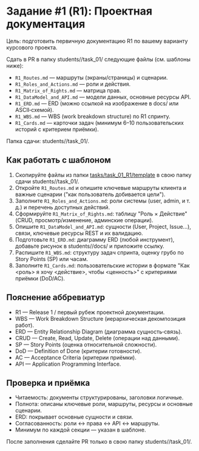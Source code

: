 # Задание #1 (R1): Проектная документация

Цель: подготовить первичную документацию R1 по вашему варианту курсового проекта.

Сдать в PR в папку students/<NameLatin>/task_01/ следующие файлы (см. шаблоны ниже):
- `R1_Routes.md` — маршруты (экраны/страницы) и сценарии.
- `R1_Roles_and_Actions.md` — роли и действия.
- `R1_Matrix_of_Rights.md` — матрица прав.
- `R1_DataModel_and_API.md` — модели данных, основные ресурсы API.
- `R1_ERD.md` — ERD (можно ссылкой на изображение в docs/ или ASCII‑схемой).
- `R1_WBS.md` — WBS (work breakdown structure) по R1 спринту.
- `R1_Cards.md` — карточки задач (минимум 6–10 пользовательских историй с критерием приёмки).

Папка сдачи: students/<NameLatin>/task_01/.

## Как работать с шаблоном

1. Скопируйте файлы из папки [tasks/task_01_R1/template](./template/) в свою папку сдачи students/<NameLatin>/task_01/.
2. Откройте `R1_Routes.md` и опишите ключевые маршруты клиента и важные сценарии ("как пользователь добивается цели").
3. Заполните `R1_Roles_and_Actions.md`: роли системы (user, admin, и т. д.) и перечень доступных действий.
4. Сформируйте `R1_Matrix_of_Rights.md`: таблицу "Роль × Действие" (CRUD, просмотр/изменение, админские операции).
5. Опишите `R1_DataModel_and_API.md`: сущности (User, Project, Issue...), связи, ключевые ресурсы REST и их валидацию.
6. Подготовьте `R1_ERD.md`: диаграмму ERD (любой инструмент), добавьте рисунок в students/<NameLatin>/docs/ и приложите ссылку.
7. Распишите `R1_WBS.md`: структуру задач спринта, оценку грубо по Story Points (SP) или часам.
8. Заполните `R1_Cards.md`: пользовательские истории в формате "Как <роль> я хочу <действие>, чтобы <ценность>" с критериями приёмки (DoD/AC).


## Пояснение аббревиатур
- R1 — Release 1 / первый рубеж проектной документации.
- WBS — Work Breakdown Structure (иерархическая декомпозиция работ).
- ERD — Entity Relationship Diagram (диаграмма сущность‑связь).
- CRUD — Create, Read, Update, Delete (операции над данными).
- SP — Story Points (оценка относительной сложности).
- DoD — Definition of Done (критерии готовности).
- AC — Acceptance Criteria (критерии приёмки).
- API — Application Programming Interface.


## Проверка и приёмка
- Читаемость: документы структурированы, заголовки логичные.
- Полнота: описаны ключевые роли, маршруты, ресурсы и основные сценарии.
- ERD: покрывает основные сущности и связи.
- Согласованность: роли ↔ права ↔ API ↔ маршруты.
- Минимум по каждой секции — указан в шаблоне.

После заполнения сделайте PR только в свою папку students/<NameLatin>/task_01/.
